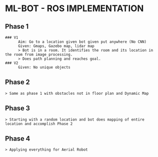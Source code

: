 # ML-BOT - ROS IMPLEMENTATION

## Phase 1

    ### V1
          Aim: Go to a location given bot given put anywhere (No CNN)   
          Given: Gmaps, Gazebo map, lidar map   
          > Bot is in a room. It identifies the room and its location in the room from image processing.   
          > Does path planning and reaches goal.   
    ### V2
          Given: No unique objects   
      

## Phase 2
    > Same as phase 1 with obstacles not in floor plan and Dynamic Map

## Phase 3
    > Starting with a random location and bot does mapping of entire location and accomplish Phase 2 

## Phase 4
    > Applying everything for Aerial Robot
